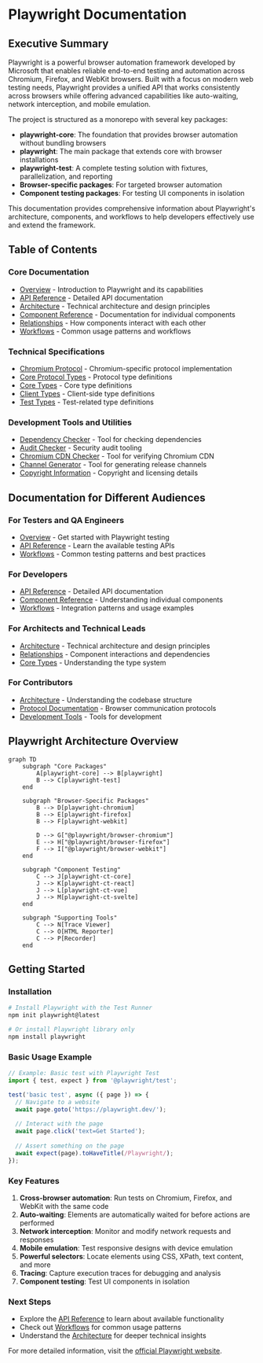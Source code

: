 # Playwright Documentation

## Executive Summary

Playwright is a powerful browser automation framework developed by Microsoft that enables reliable end-to-end testing and automation across Chromium, Firefox, and WebKit browsers. Built with a focus on modern web testing needs, Playwright provides a unified API that works consistently across browsers while offering advanced capabilities like auto-waiting, network interception, and mobile emulation.

The project is structured as a monorepo with several key packages:
- **playwright-core**: The foundation that provides browser automation without bundling browsers
- **playwright**: The main package that extends core with browser installations
- **playwright-test**: A complete testing solution with fixtures, parallelization, and reporting
- **Browser-specific packages**: For targeted browser automation
- **Component testing packages**: For testing UI components in isolation

This documentation provides comprehensive information about Playwright's architecture, components, and workflows to help developers effectively use and extend the framework.

## Table of Contents

### Core Documentation
- [Overview](overview.md) - Introduction to Playwright and its capabilities
- [API Reference](api/index.md) - Detailed API documentation
- [Architecture](architecture.md) - Technical architecture and design principles
- [Component Reference](components/index.md) - Documentation for individual components
- [Relationships](relationships.md) - How components interact with each other
- [Workflows](workflows/index.md) - Common usage patterns and workflows

### Technical Specifications
- [Chromium Protocol](components/cGFja2FnZXMvcGxheXdyaWdodC1jb3JlL3NyYy9zZXJ2ZXIvY2hyb21pdW0vcHJvdG9jb2wuZC50cw__.md) - Chromium-specific protocol implementation
- [Core Protocol Types](components/cGFja2FnZXMvcGxheXdyaWdodC1jb3JlL3R5cGVzL3Byb3RvY29sLmQudHM_.md) - Protocol type definitions
- [Core Types](components/cGFja2FnZXMvcGxheXdyaWdodC1jb3JlL3R5cGVzL3R5cGVzLmQudHM_.md) - Core type definitions
- [Client Types](components/cGFja2FnZXMvcGxheXdyaWdodC1jbGllbnQvdHlwZXMvdHlwZXMuZC50cw__.md) - Client-side type definitions
- [Test Types](components/cGFja2FnZXMvcGxheXdyaWdodC90eXBlcy90ZXN0LmQudHM_.md) - Test-related type definitions

### Development Tools and Utilities
- [Dependency Checker](components/check_deps.md) - Tool for checking dependencies
- [Audit Checker](components/check_audit.md) - Security audit tooling
- [Chromium CDN Checker](components/check_chromium_cdn.md) - Tool for verifying Chromium CDN
- [Channel Generator](components/generate_channels.md) - Tool for generating release channels
- [Copyright Information](components/copyright.md) - Copyright and licensing details

## Documentation for Different Audiences

### For Testers and QA Engineers
- [Overview](overview.md) - Get started with Playwright testing
- [API Reference](api/index.md) - Learn the available testing APIs
- [Workflows](workflows/index.md) - Common testing patterns and best practices

### For Developers
- [API Reference](api/index.md) - Detailed API documentation
- [Component Reference](components/index.md) - Understanding individual components
- [Workflows](workflows/index.md) - Integration patterns and usage examples

### For Architects and Technical Leads
- [Architecture](architecture.md) - Technical architecture and design principles
- [Relationships](relationships.md) - Component interactions and dependencies
- [Core Types](components/cGFja2FnZXMvcGxheXdyaWdodC1jb3JlL3R5cGVzL3R5cGVzLmQudHM_.md) - Understanding the type system

### For Contributors
- [Architecture](architecture.md) - Understanding the codebase structure
- [Protocol Documentation](components/cGFja2FnZXMvcGxheXdyaWdodC1jb3JlL3R5cGVzL3Byb3RvY29sLmQudHM_.md) - Browser communication protocols
- [Development Tools](components/check_deps.md) - Tools for development

## Playwright Architecture Overview

```mermaid
graph TD
    subgraph "Core Packages"
        A[playwright-core] --> B[playwright]
        B --> C[playwright-test]
    end
    
    subgraph "Browser-Specific Packages"
        B --> D[playwright-chromium]
        B --> E[playwright-firefox]
        B --> F[playwright-webkit]
        
        D --> G["@playwright/browser-chromium"]
        E --> H["@playwright/browser-firefox"]
        F --> I["@playwright/browser-webkit"]
    end
    
    subgraph "Component Testing"
        C --> J[playwright-ct-core]
        J --> K[playwright-ct-react]
        J --> L[playwright-ct-vue]
        J --> M[playwright-ct-svelte]
    end
    
    subgraph "Supporting Tools"
        C --> N[Trace Viewer]
        C --> O[HTML Reporter]
        C --> P[Recorder]
    end
```

## Getting Started

### Installation

```bash
# Install Playwright with the Test Runner
npm init playwright@latest

# Or install Playwright library only
npm install playwright
```

### Basic Usage Example

```javascript
// Example: Basic test with Playwright Test
import { test, expect } from '@playwright/test';

test('basic test', async ({ page }) => {
  // Navigate to a website
  await page.goto('https://playwright.dev/');
  
  // Interact with the page
  await page.click('text=Get Started');
  
  // Assert something on the page
  await expect(page).toHaveTitle(/Playwright/);
});
```

### Key Features

1. **Cross-browser automation**: Run tests on Chromium, Firefox, and WebKit with the same code
2. **Auto-waiting**: Elements are automatically waited for before actions are performed
3. **Network interception**: Monitor and modify network requests and responses
4. **Mobile emulation**: Test responsive designs with device emulation
5. **Powerful selectors**: Locate elements using CSS, XPath, text content, and more
6. **Tracing**: Capture execution traces for debugging and analysis
7. **Component testing**: Test UI components in isolation

### Next Steps

- Explore the [API Reference](api/index.md) to learn about available functionality
- Check out [Workflows](workflows/index.md) for common usage patterns
- Understand the [Architecture](architecture.md) for deeper technical insights

For more detailed information, visit the [official Playwright website](https://playwright.dev).